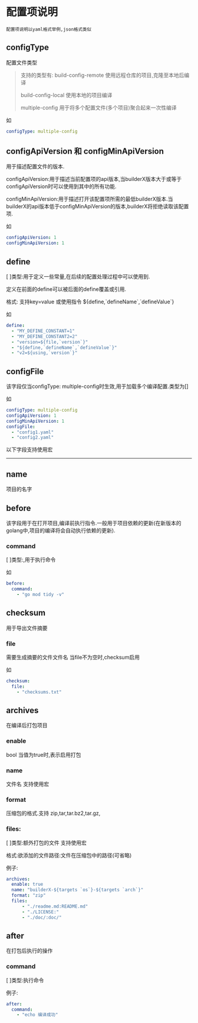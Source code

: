 # 配置项说明
    配置项说明以yaml格式举例,json格式类似

## configType

配置文件类型

> 支持的类型有:
> build-config-remote  使用远程仓库的项目,克隆至本地后编译
>
> build-config-local 使用本地的项目编译
>
> multiple-config  用于将多个配置文件(多个项目)聚合起来一次性编译

如

```yaml
configType: multiple-config
```

## configApiVersion 和 configMinApiVersion

用于描述配置文件的版本.

configApiVersion:用于描述当前配置项的api版本,当builderX版本大于或等于configApiVersion时可以使用到其中的所有功能.

configMinApiVersion:用于描述打开该配置项所需的最低builderX版本.当builderX的api版本低于configMinApiVersion的版本,builderX将拒绝读取该配置项.

如

```yaml
configApiVersion: 1
configMinApiVersion: 1
```

## define

[ ]类型:用于定义一些常量,在后续的配置处理过程中可以使用到.

定义在前面的define可以被后面的define覆盖或引用.

格式: 支持key=value 或使用指令 ${define,\`defineName\`,\`defineValue\`}

如

```yaml
define:
  - "MY_DEFINE_CONSTANT=1"
  - "MY_DEFINE_CONSTANT2=2"
  - "version=${file,`version`}" 
  - "${define,`defineName`,`defineValue`}" 
  - "v2=${using,`version`}" 
```


## configFile

该字段仅当configType: multiple-config时生效,用于加载多个编译配置.类型为[]

如

```yaml
configType: multiple-config
configApiVersion: 1
configMinApiVersion: 1
configFile:
  - "config1.yaml"
  - "config2.yaml"
```

以下字段支持使用宏

----


## name

项目的名字


## before

该字段用于在打开项目,编译前执行指令.一般用于项目依赖的更新(在新版本的golang中,项目的编译将会自动执行依赖的更新).

### command

[ ]类型:,用于执行命令 

如

```yaml
before:
  command:
    - "go mod tidy -v"
```



## checksum

用于导出文件摘要

### file

需要生成摘要的文件文件名 当file不为空时,checksum启用

如

```yaml
checksum:
  file: 
    - "checksums.txt"
```



## archives

在编译后打包项目

### enable

bool 当值为true时,表示启用打包

### name

文件名 支持使用宏

### format

压缩包的格式.支持 zip,tar,tar.bz2,tar.gz,

### files:

[ ]类型:额外打包的文件 支持使用宏

格式:欲添加的文件路径:文件在压缩包中的路径(可省略)

例子:

```yaml
archives:
  enable: true
  name: "builderX-${targets `os`}-${targets `arch`}"
  format: "zip"
  files:
      - "./readme.md:README.md"
      - "./LICENSE:"
      - "./doc/:doc/"
```



## after

在打包后执行的操作

### command

[ ]类型:执行命令

例子:

```yaml
after:
  command:
    - "echo 编译成功"
```

